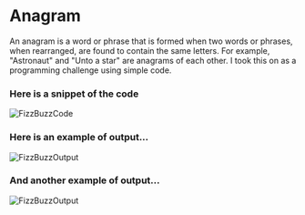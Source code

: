 # Anagram
An anagram is a word or phrase that is formed when two words or phrases, when rearranged, are found to contain the same letters. For example, "Astronaut" and "Unto a star" are anagrams of each other. I took this on as a programming challenge using simple code.

### Here is a snippet of the code 

![FizzBuzzCode](https://itstaraking.github.io/Anagram/AnagramCSharp/AGCode.png)

### Here is an example of output...

![FizzBuzzOutput](https://itstaraking.github.io/Anagram/AnagramCSharp/AGImageyes.png)

### And another example of output...

![FizzBuzzOutput](https://itstaraking.github.io/Anagram/AnagramCSharp/AGImageno.png)
